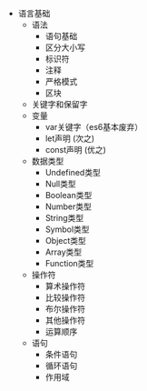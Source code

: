 * 语言基础
  * 语法
    * 语句基础
    * 区分大小写
    * 标识符
    * 注释
    * 严格模式
    * 区块
  * 关键字和保留字
  * 变量
    * var关键字（es6基本废弃）
    * let声明 (次之)
    * const声明 (优之)
  * 数据类型
  	* Undefined类型
  	* Null类型
  	* Boolean类型
    * Number类型
  	* String类型
  	* Symbol类型
  	* Object类型
  	* Array类型
  	* Function类型
  * 操作符
    * 算术操作符
  	* 比较操作符
    * 布尔操作符
  	* 其他操作符
  	* 运算顺序
  * 语句
    * 条件语句
    * 循环语句
	* 作用域